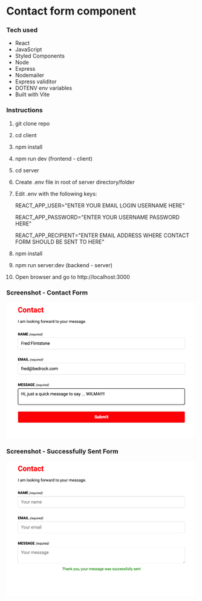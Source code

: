 # Contact form component

### Tech used

-   React
-   JavaScript
-   Styled Components
-   Node
-   Express
-   Nodemailer
-   Express validitor
-   DOTENV env variables
-   Built with Vite

### Instructions

1. git clone repo
2. cd client
3. npm install
4. npm run dev (frontend - client)
5. cd server
6. Create .env file in root of server directory/folder
7. Edit .env with the following keys:

   REACT_APP_USER="ENTER YOUR EMAIL LOGIN USERNAME HERE"
   
   REACT_APP_PASSWORD="ENTER YOUR USERNAME PASSWORD HERE"
   
   REACT_APP_RECIPIENT="ENTER EMAIL ADDRESS WHERE CONTACT FORM SHOULD BE SENT TO HERE"
   
8. npm install
9. npm run server:dev (backend - server)
10. Open browser and go to http://localhost:3000

### Screenshot - Contact Form

![](./screenshot-form.png)

### Screenshot - Successfully Sent Form

![](./screenshot-success.png)
